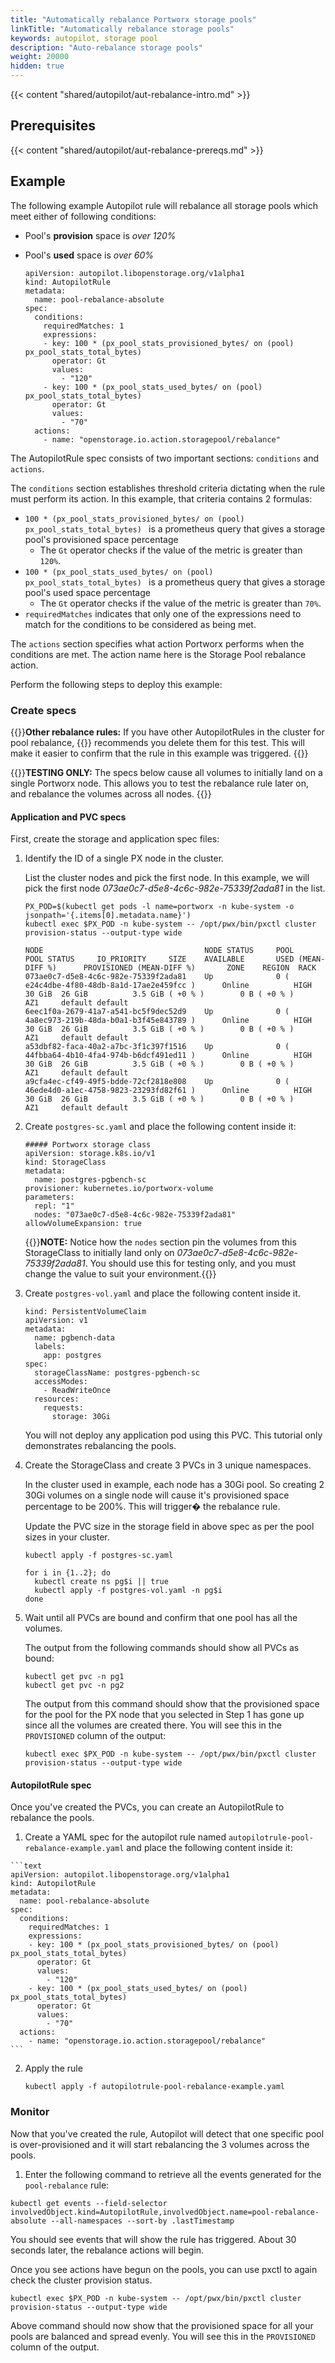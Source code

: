 ```yaml
---
title: "Automatically rebalance Portworx storage pools"
linkTitle: "Automatically rebalance storage pools"
keywords: autopilot, storage pool
description: "Auto-rebalance storage pools"
weight: 20000
hidden: true
---
```


{{< content "shared/autopilot/aut-rebalance-intro.md" >}}

## Prerequisites

{{< content "shared/autopilot/aut-rebalance-prereqs.md" >}}

## Example

The following example Autopilot rule will rebalance all storage pools which meet either of following conditions:

* Pool's **provision** space is _over 120%_ 
* Pool's **used** space is _over 60%_

    ```text
    apiVersion: autopilot.libopenstorage.org/v1alpha1
    kind: AutopilotRule
    metadata:
      name: pool-rebalance-absolute
    spec:
      conditions:
        requiredMatches: 1
        expressions:
        - key: 100 * (px_pool_stats_provisioned_bytes/ on (pool) px_pool_stats_total_bytes) 
          operator: Gt 
          values:
            - "120"
        - key: 100 * (px_pool_stats_used_bytes/ on (pool) px_pool_stats_total_bytes) 
          operator: Gt 
          values:
            - "70"
      actions:
        - name: "openstorage.io.action.storagepool/rebalance"
    ```

The AutopilotRule spec consists of two important sections: `conditions` and `actions`.

The `conditions` section establishes threshold criteria dictating when the rule must perform its action. In this example, that criteria contains 2 formulas:

* `100 * (px_pool_stats_provisioned_bytes/ on (pool) px_pool_stats_total_bytes) ` is a prometheus query that gives a storage pool's provisioned space percentage
    * The `Gt` operator checks if the value of the metric is greater than `120%`.
* `100 * (px_pool_stats_used_bytes/ on (pool) px_pool_stats_total_bytes) ` is a prometheus query that gives a storage pool's used space percentage
    * The `Gt` operator checks if the value of the metric is greater than `70%`.
* `requiredMatches` indicates that only one of the expressions need to match for the conditions to be considered as being met.

The `actions` section specifies what action Portworx performs when the conditions are met. The action name here is the Storage Pool rebalance action.

Perform the following steps to deploy this example:

### Create specs

{{<info>}}**Other rebalance rules:** If you have other AutopilotRules in the cluster for pool rebalance, {{<companyName>}} recommends you delete them for this test. This will make it easier to confirm that the rule in this example was triggered. {{</info>}}

{{<info>}}**TESTING ONLY:** The specs below cause all volumes to initially land on a single Portworx node. This allows you to test the rebalance rule later on, and rebalance the volumes across all nodes. {{</info>}}

#### Application and PVC specs

First, create the storage and application spec files:

1. Identify the ID of a single PX node in the cluster.
        
    List the cluster nodes and pick the first node. In this example, we will pick the first node _073ae0c7-d5e8-4c6c-982e-75339f2ada81_ in the list.

    ```text
    PX_POD=$(kubectl get pods -l name=portworx -n kube-system -o jsonpath='{.items[0].metadata.name}')
    kubectl exec $PX_POD -n kube-system -- /opt/pwx/bin/pxctl cluster provision-status --output-type wide
    ```
    
    ```output
    NODE                                    NODE STATUS     POOL                                            POOL STATUS     IO_PRIORITY     SIZE    AVAILABLE       USED (MEAN-DIFF %)      PROVISIONED (MEAN-DIFF %)       ZONE    REGION  RACK
    073ae0c7-d5e8-4c6c-982e-75339f2ada81    Up              0 ( e24c4dbe-4f80-48db-8a1d-17ae2e459fcc )      Online          HIGH            30 GiB  26 GiB          3.5 GiB ( +0 % )        0 B ( +0 % )                    AZ1     default default
    6eec1f0a-2679-41a7-a541-bc5f9dec52d9    Up              0 ( 4a8ec973-219b-48da-b0a1-b3f45e843789 )      Online          HIGH            30 GiB  26 GiB          3.5 GiB ( +0 % )        0 B ( +0 % )                    AZ1     default default
    a53dbf82-faca-40a2-a7bc-3f1c397f1516    Up              0 ( 44fbba64-4b10-4fa4-974b-b6dcf491ed11 )      Online          HIGH            30 GiB  26 GiB          3.5 GiB ( +0 % )        0 B ( +0 % )                    AZ1     default default
    a9cfa4ec-cf49-49f5-bdde-72cf2818e808    Up              0 ( 46ede4d0-a1ec-4758-9823-23293fd82f61 )      Online          HIGH            30 GiB  26 GiB          3.5 GiB ( +0 % )        0 B ( +0 % )                    AZ1     default default
    ```

2. Create `postgres-sc.yaml` and place the following content inside it:

    ```text
    ##### Portworx storage class
    apiVersion: storage.k8s.io/v1
    kind: StorageClass
    metadata:
      name: postgres-pgbench-sc
    provisioner: kubernetes.io/portworx-volume
    parameters:
      repl: "1"
      nodes: "073ae0c7-d5e8-4c6c-982e-75339f2ada81"
    allowVolumeExpansion: true
    ```
   
    {{<info>}}**NOTE:** Notice how the `nodes` section pin the volumes from this StorageClass to initially land only on _073ae0c7-d5e8-4c6c-982e-75339f2ada81_. You should use this for testing only, and you must change the value to suit your environment.{{</info>}}

3. Create `postgres-vol.yaml` and place the following content inside it.

    ```text
    kind: PersistentVolumeClaim
    apiVersion: v1
    metadata:
      name: pgbench-data
      labels:
        app: postgres
    spec:
      storageClassName: postgres-pgbench-sc
      accessModes:
        - ReadWriteOnce
      resources:
        requests:
          storage: 30Gi
    ```

    You will not deploy any application pod using this PVC. This tutorial only demonstrates rebalancing the pools.

4. Create the StorageClass and create 3 PVCs in 3 unique namespaces. 

    In the cluster used in example, each node has a 30Gi pool. So creating 2 30Gi volumes on a single node will cause it's provisioned space percentage to be 200%. This will trigger� the rebalance rule. 
    
    Update the PVC size in the storage field in above spec as per the pool sizes in your cluster.

    ```text
    kubectl apply -f postgres-sc.yaml
   
    for i in {1..2}; do
      kubectl create ns pg$i || true
      kubectl apply -f postgres-vol.yaml -n pg$i
    done
    ```

5. Wait until all PVCs are bound and confirm that one pool has all the volumes.

    The output from the following commands should show all PVCs as bound:
    ```text
    kubectl get pvc -n pg1
    kubectl get pvc -n pg2
    ```
    
    The output from this command should show that the provisioned space for the pool for the PX node that you selected in Step 1 has gone up since all the volumes are created there. You will see this in the `PROVISIONED` column of the output:
    
    ```text
    kubectl exec $PX_POD -n kube-system -- /opt/pwx/bin/pxctl cluster provision-status --output-type wide
    ```

####  AutopilotRule spec

  Once you've created the PVCs, you can create an AutopilotRule to rebalance the pools. 

  1. Create a YAML spec for the autopilot rule named `autopilotrule-pool-rebalance-example.yaml` and place the following content inside it:

    ```text
    apiVersion: autopilot.libopenstorage.org/v1alpha1
    kind: AutopilotRule
    metadata:
      name: pool-rebalance-absolute
    spec:
      conditions:
        requiredMatches: 1
        expressions:
        - key: 100 * (px_pool_stats_provisioned_bytes/ on (pool) px_pool_stats_total_bytes) 
          operator: Gt 
          values:
            - "120"
        - key: 100 * (px_pool_stats_used_bytes/ on (pool) px_pool_stats_total_bytes) 
          operator: Gt 
          values:
            - "70"
      actions:
        - name: "openstorage.io.action.storagepool/rebalance"
    ```

2. Apply the rule

    ```text
    kubectl apply -f autopilotrule-pool-rebalance-example.yaml
    ```

### Monitor

Now that you've created the rule, Autopilot will detect that one specific pool is over-provisioned and it will start rebalancing the 3 volumes across the pools. 

1. Enter the following command to retrieve all the events generated for the `pool-rebalance` rule:

```text
kubectl get events --field-selector involvedObject.kind=AutopilotRule,involvedObject.name=pool-rebalance-absolute --all-namespaces --sort-by .lastTimestamp
```

You should see events that will show the rule has triggered. About 30 seconds later, the rebalance actions will begin. 

Once you see actions have begun on the pools, you can use pxctl to again check the cluster provision status. 
    
```text
kubectl exec $PX_POD -n kube-system -- /opt/pwx/bin/pxctl cluster provision-status --output-type wide
```

Above command should now show that the provisioned space for all your pools are balanced and spread evenly. You will see this in the `PROVISIONED` column of the output.
